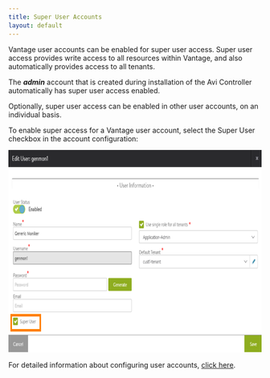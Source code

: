 ```yaml
---
title: Super User Accounts
layout: default
---
```

Vantage user accounts can be enabled for super user access. Super user access provides write access to all resources within Vantage, and also automatically provides access to all tenants.

The ***admin*** account that is created during installation of the Avi Controller automatically has super user access enabled.

Optionally, super user access can be enabled in other user accounts, on an individual basis.

To enable super access for a Vantage user account, select the Super User checkbox in the account configuration:

<a href="img/user-account-superuser.png"><img src="img/user-account-superuser.png" alt="user-account-superuser" width="792" height="403"></a>

For detailed information about configuring user accounts, <a href="/user-accounts">click here</a>.